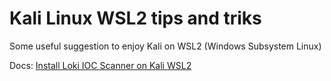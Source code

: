 # Kali Linux WSL2 tips and triks
Some useful suggestion to enjoy Kali on WSL2 (Windows Subsystem Linux)

Docs:
[Install Loki IOC Scanner on Kali WSL2](https://github.com/mircodemo/Kali-Linux-WSL2-tips-and-triks/blob/main/docs/Loki-on-Kali-WSL2.md)